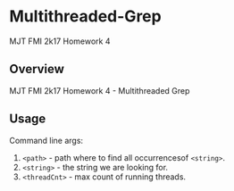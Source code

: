 # Multithreaded-Grep
MJT FMI 2k17 Homework 4

## Overview 
MJT FMI 2k17 Homework 4 - Multithreaded Grep

## Usage
Command line args:

1. `<path>` - path where to find all occurrencesof `<string>`.
2. `<string>` - the string we are looking for.
3. `<threadCnt>` - max count of running threads.